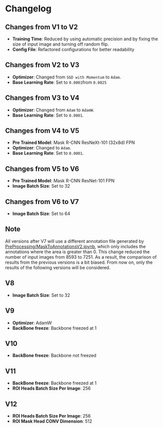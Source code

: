# Changelog

## Changes from V1 to V2

- **Training Time**: Reduced by using automatic precision and by fixing the size of input image and turning off random flip.
- **Config File**: Refactored configurations for better readability

## Changes from V2 to V3

- **Optimizer**: Changed from `SGD with Momentum` to `Adam`.
- **Base Learning Rate**: Set to `0.0001`from `0.0025`

## Changes from V3 to V4

- **Optimizer**: Changed from `Adam` to `AdamW`.
- **Base Learning Rate**: Set to `0.0001`.

## Changes from V4 to V5

- **Pre Trained Model**:  Mask R-CNN ResNeXt-101 (32x8d) FPN
- **Optimizer**: Changed to `Adam`.
- **Base Learning Rate**: Set to `0.0001`.

## Changes from V5 to V6

- **Pre Trained Model**: Mask R-CNN ResNet-101 FPN
- **Image Batch Size**: Set to 32

## Changes from V6 to V7

- **Image Batch Size**: Set to 64

## Note

All versions after V7 will use a different annotation file generated by [PreProcessing/MaskToAnnotationsV2.ipynb](PreProcessing/MaskToAnnotationsV2.ipynb), which only includes the annotations where the area is greater than 0. This change reduced the number of input images from 8593 to 7251. As a result, the comparison of results from the previous versions is a bit biased. From now on, only the results of the following versions will be considered.

## V8

- **Image Batch Size**: Set to 32

## V9
- **Optimizer**: AdamW
- **BackBone freeze**: Backbone freezed at 1

## V10

- **BackBone freeze**: Backbone not freezed

## V11

- **BackBone freeze**: Backbone freezed at 1
- **ROI Heads Batch Size Per Image**: 256

## V12

- **ROI Heads Batch Size Per Image**: 256
- **ROI Mask Head CONV Dimension**: 512